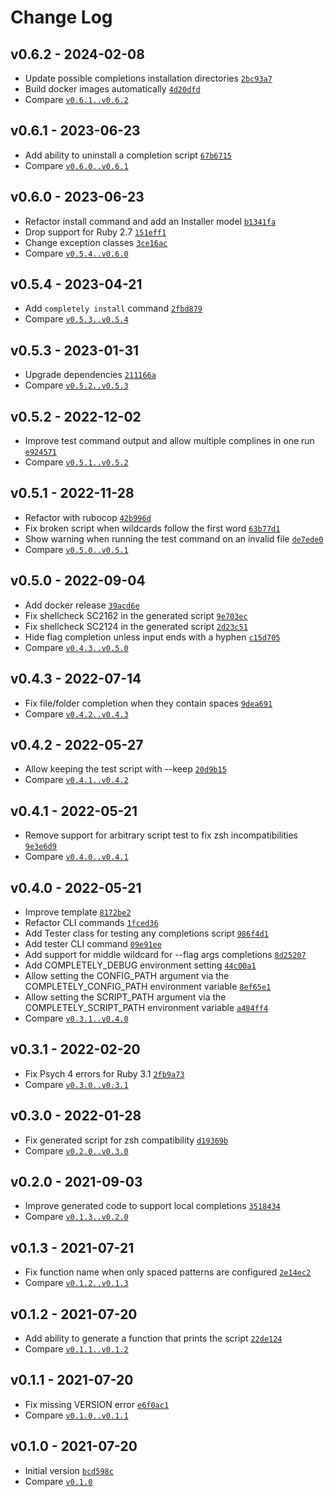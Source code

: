 Change Log
========================================

v0.6.2 - 2024-02-08
----------------------------------------

- Update possible completions installation directories [`2bc93a7`](https://github.com/DannyBen/completely/commit/2bc93a7)
- Build docker images automatically [`4d20dfd`](https://github.com/DannyBen/completely/commit/4d20dfd)
- Compare [`v0.6.1..v0.6.2`](https://github.com/dannyben/completely/compare/v0.6.1..v0.6.2)


v0.6.1 - 2023-06-23
----------------------------------------

- Add ability to uninstall a completion script [`67b6715`](https://github.com/DannyBen/completely/commit/67b6715)
- Compare [`v0.6.0..v0.6.1`](https://github.com/dannyben/completely/compare/v0.6.0..v0.6.1)


v0.6.0 - 2023-06-23
----------------------------------------

- Refactor install command and add an Installer model [`b1341fa`](https://github.com/DannyBen/completely/commit/b1341fa)
- Drop support for Ruby 2.7 [`151eff1`](https://github.com/DannyBen/completely/commit/151eff1)
- Change exception classes [`3ce16ac`](https://github.com/DannyBen/completely/commit/3ce16ac)
- Compare [`v0.5.4..v0.6.0`](https://github.com/dannyben/completely/compare/v0.5.4..v0.6.0)


v0.5.4 - 2023-04-21
----------------------------------------

- Add `completely install` command [`2fbd879`](https://github.com/DannyBen/completely/commit/2fbd879)
- Compare [`v0.5.3..v0.5.4`](https://github.com/dannyben/completely/compare/v0.5.3..v0.5.4)


v0.5.3 - 2023-01-31
----------------------------------------

- Upgrade dependencies [`211166a`](https://github.com/DannyBen/completely/commit/211166a)
- Compare [`v0.5.2..v0.5.3`](https://github.com/dannyben/completely/compare/v0.5.2..v0.5.3)


v0.5.2 - 2022-12-02
----------------------------------------

- Improve test command output and allow multiple complines in one run [`e924571`](https://github.com/DannyBen/completely/commit/e924571)
- Compare [`v0.5.1..v0.5.2`](https://github.com/dannyben/completely/compare/v0.5.1..v0.5.2)


v0.5.1 - 2022-11-28
----------------------------------------

- Refactor with rubocop [`42b996d`](https://github.com/DannyBen/completely/commit/42b996d)
- Fix broken script when wildcards follow the first word [`63b77d1`](https://github.com/DannyBen/completely/commit/63b77d1)
- Show warning when running the test command on an invalid file [`de7ede0`](https://github.com/DannyBen/completely/commit/de7ede0)
- Compare [`v0.5.0..v0.5.1`](https://github.com/dannyben/completely/compare/v0.5.0..v0.5.1)


v0.5.0 - 2022-09-04
----------------------------------------

- Add docker release [`39acd6e`](https://github.com/DannyBen/completely/commit/39acd6e)
- Fix shellcheck SC2162 in the generated script [`9e703ec`](https://github.com/DannyBen/completely/commit/9e703ec)
- Fix shellcheck SC2124 in the generated script [`2d23c51`](https://github.com/DannyBen/completely/commit/2d23c51)
- Hide flag completion unless input ends with a hyphen [`c15d705`](https://github.com/DannyBen/completely/commit/c15d705)
- Compare [`v0.4.3..v0.5.0`](https://github.com/dannyben/completely/compare/v0.4.3..v0.5.0)


v0.4.3 - 2022-07-14
----------------------------------------

- Fix file/folder completion when they contain spaces [`9dea691`](https://github.com/DannyBen/completely/commit/9dea691)
- Compare [`v0.4.2..v0.4.3`](https://github.com/dannyben/completely/compare/v0.4.2..v0.4.3)


v0.4.2 - 2022-05-27
----------------------------------------

- Allow keeping the test script with --keep [`20d9b15`](https://github.com/DannyBen/completely/commit/20d9b15)
- Compare [`v0.4.1..v0.4.2`](https://github.com/dannyben/completely/compare/v0.4.1..v0.4.2)


v0.4.1 - 2022-05-21
----------------------------------------

- Remove support for arbitrary script test to fix zsh incompatibilities [`9e3e6d9`](https://github.com/DannyBen/completely/commit/9e3e6d9)
- Compare [`v0.4.0..v0.4.1`](https://github.com/dannyben/completely/compare/v0.4.0..v0.4.1)


v0.4.0 - 2022-05-21
----------------------------------------

- Improve template [`8172be2`](https://github.com/DannyBen/completely/commit/8172be2)
- Refactor CLI commands [`1fced36`](https://github.com/DannyBen/completely/commit/1fced36)
- Add Tester class for testing any completions script [`986f4d1`](https://github.com/DannyBen/completely/commit/986f4d1)
- Add tester CLI command [`09e91ee`](https://github.com/DannyBen/completely/commit/09e91ee)
- Add support for middle wildcard for --flag args completions [`8d25207`](https://github.com/DannyBen/completely/commit/8d25207)
- Add COMPLETELY_DEBUG environment setting [`44c00a1`](https://github.com/DannyBen/completely/commit/44c00a1)
- Allow setting the CONFIG_PATH argument via the COMPLETELY_CONFIG_PATH environment variable [`8ef65e1`](https://github.com/DannyBen/completely/commit/8ef65e1)
- Allow setting the SCRIPT_PATH argument via the COMPLETELY_SCRIPT_PATH environment variable [`a484ff4`](https://github.com/DannyBen/completely/commit/a484ff4)
- Compare [`v0.3.1..v0.4.0`](https://github.com/dannyben/completely/compare/v0.3.1..v0.4.0)


v0.3.1 - 2022-02-20
----------------------------------------

- Fix Psych 4 errors for Ruby 3.1 [`2fb9a73`](https://github.com/DannyBen/completely/commit/2fb9a73)
- Compare [`v0.3.0..v0.3.1`](https://github.com/dannyben/completely/compare/v0.3.0..v0.3.1)


v0.3.0 - 2022-01-28
----------------------------------------

- Fix generated script for zsh compatibility [`d19369b`](https://github.com/DannyBen/completely/commit/d19369b)
- Compare [`v0.2.0..v0.3.0`](https://github.com/dannyben/completely/compare/v0.2.0..v0.3.0)


v0.2.0 - 2021-09-03
----------------------------------------

- Improve generated code to support local completions [`3518434`](https://github.com/DannyBen/completely/commit/3518434)
- Compare [`v0.1.3..v0.2.0`](https://github.com/dannyben/completely/compare/v0.1.3..v0.2.0)


v0.1.3 - 2021-07-21
----------------------------------------

- Fix function name when only spaced patterns are configured [`2e14ec2`](https://github.com/DannyBen/completely/commit/2e14ec2)
- Compare [`v0.1.2..v0.1.3`](https://github.com/dannyben/completely/compare/v0.1.2..v0.1.3)


v0.1.2 - 2021-07-20
----------------------------------------

- Add ability to generate a function that prints the script [`22de124`](https://github.com/DannyBen/completely/commit/22de124)
- Compare [`v0.1.1..v0.1.2`](https://github.com/dannyben/completely/compare/v0.1.1..v0.1.2)


v0.1.1 - 2021-07-20
----------------------------------------

- Fix missing VERSION error [`e6f0ac1`](https://github.com/DannyBen/completely/commit/e6f0ac1)
- Compare [`v0.1.0..v0.1.1`](https://github.com/dannyben/completely/compare/v0.1.0..v0.1.1)


v0.1.0 - 2021-07-20
----------------------------------------

- Initial version [`bcd598c`](https://github.com/DannyBen/completely/commit/bcd598c)
- Compare [`v0.1.0`](https://github.com/dannyben/completely/compare/v0.1.0)


